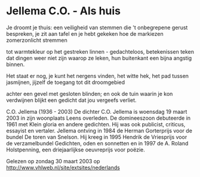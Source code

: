 # Jellema C.O. - Als huis
Je droomt je thuis: een veiligheid van stemmen
die 't onbegrepene gerust bespreken,
je zit aan tafel en je hebt gekeken
hoe de markiezen zomerzonlicht stremmen
  
tot warmtekleur op het gestreken linnen -
gedachteloos, betekenissen teken
dat dingen weer niet zijn waarop ze leken,
hun buitenkant een bijna angstig binnen.
  
Het staat er nog, je kunt het nergens vinden,
het witte hek, het pad tussen jasmijnen,
jijzelf de toegang tot dit droomgebied
  
achter een gevel met gesloten blinden;
en ook de tuin waarin je kon verdwijnen
blijkt een gedicht dat jou vergeefs verliet.
  
C.O. Jellema (1936 - 2003)
De dichter C.O. Jellema is woensdag 19 maart 2003 in zijn woonplaats Leens overleden. De domineeszoon debuteerde in 1961 met Klein gloria en andere gedichten. Hij was ook publicist, criticus, essayist en vertaler. Jellema ontving in 1984 de Herman Gorterprijs voor de bundel De toren van Snelson. Hij kreeg in 1995 Hendrik de Vriesprijs voor de verzamelbundel Gedichten, oden en sonnetten en in 1997 de A. Roland Holstpenning, een driejaarlijkse oeuvreprijs voor poëzie.
  
Gelezen op zondag 30 maart 2003 op http://www.vhlweb.nl/site/extsites/nederlands
